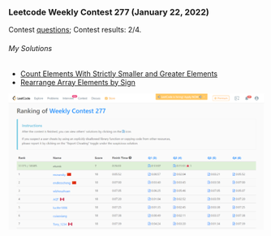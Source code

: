 ### Leetcode Weekly Contest 277 (January 22, 2022)
Contest [questions](https://leetcode.com/contest/weekly-contest-277 'Link to Contest Questions'); 
Contest results: 2/4.

###### My Solutions
* [Count Elements With Strictly Smaller and Greater Elements](https://github.com/ez2rok/coding-contests/blob/main/leetcode/2148_count_elements_with_strictly_smaller_and_greater_elements.py)
* [Rearrange Array Elements by Sign](https://github.com/ez2rok/coding-contests/blob/main/leetcode/2149_rearrange_array_elements_by_sign.py)

<img src="contest_screenshots/weekly_277.png" alt="Screenshot the results of my contest." width="600"/>
